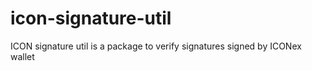 # icon-signature-util
ICON signature util is a package to verify signatures signed by ICONex wallet
